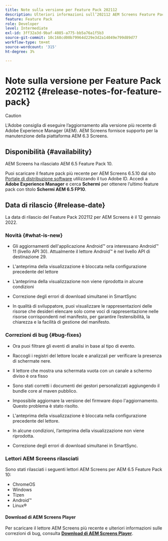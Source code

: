 ```yaml
---
title: Note sulla versione per Feature Pack 202112
description: Ulteriori informazioni sull’202112 AEM Screens Feature Pack rilasciato il 12 gennaio 2022.
feature: Feature Pack
role: Developer
level: Intermediate
exl-id: 3ff32a3d-9baf-4085-a775-bb5a76a1f5b3
source-git-commit: 10c168cd00b79964d229e3d2a14049e799d89d77
workflow-type: tm+mt
source-wordcount: '315'
ht-degree: 3%

---
```


# Note sulla versione per Feature Pack 202112 {#release-notes-for-feature-pack}

>[!CAUTION]
>L’Adobe consiglia di eseguire l’aggiornamento alla versione più recente di Adobe Experience Manager (AEM). AEM Screens fornisce supporto per la manutenzione della piattaforma AEM 6.3 Screens.

## Disponibilità {#availability}

AEM Screens ha rilasciato AEM 6.5 Feature Pack 10.

Puoi scaricare il feature pack più recente per AEM Screens 6.5.10 dal sito [Portale di distribuzione software](https://experience.adobe.com/#/downloads/content/software-distribution/it/aem.html) utilizzando il tuo Adobe ID. Accedi a **Adobe Experience Manager** e cerca **Schermi** per ottenere l’ultimo feature pack con titolo **Schermi AEM 6.5 FP10**.

## Data di rilascio {#release-date}

La data di rilascio del Feature Pack 202112 per AEM Screens è il 12 gennaio 2022.

### Novità {#what-is-new}

* Gli aggiornamenti dell&#39;applicazione Android™ ora interessano Android™ 11 (livello API 30). Attualmente il lettore Android™ è nel livello API di destinazione 29.

* L&#39;anteprima della visualizzazione è bloccata nella configurazione precedente del lettore

* L’anteprima della visualizzazione non viene riprodotta in alcune condizioni

* Correzione degli errori di download simultanei in SmartSync

* In qualità di sviluppatore, puoi visualizzare le rappresentazioni delle risorse che desideri elencare solo come voci di rappresentazione nelle risorse corrispondenti nel manifesto, per garantire l’estensibilità, la chiarezza e la facilità di gestione del manifesto.

### Correzioni di bug {#bug-fixes}

* Ora puoi filtrare gli eventi di analisi in base al tipo di evento.

* Raccogli i registri del lettore locale e analizzali per verificare la presenza di schermate nere.

* Il lettore che mostra una schermata vuota con un canale a schermo diviso è ora fisso

* Sono stati corretti i documenti dei gestori personalizzati aggiungendo il bundle core al maven pubblico.

* Impossibile aggiornare la versione del firmware dopo l&#39;aggiornamento. Questo problema è stato risolto.

* L&#39;anteprima della visualizzazione è bloccata nella configurazione precedente del lettore.

* In alcune condizioni, l’anteprima della visualizzazione non viene riprodotta.

* Correzione degli errori di download simultanei in SmartSync.

### Lettori AEM Screens rilasciati

Sono stati rilasciati i seguenti lettori AEM Screens per AEM 6.5 Feature Pack 10:

* ChromeOS
* Windows
* Tizen
* Android™
* Linux®

#### Download di AEM Screens Player

Per scaricare il lettore AEM Screens più recente e ulteriori informazioni sulle correzioni di bug, consulta **[Download di AEM Screens Player](https://download.macromedia.com/screens/index.html)**.
